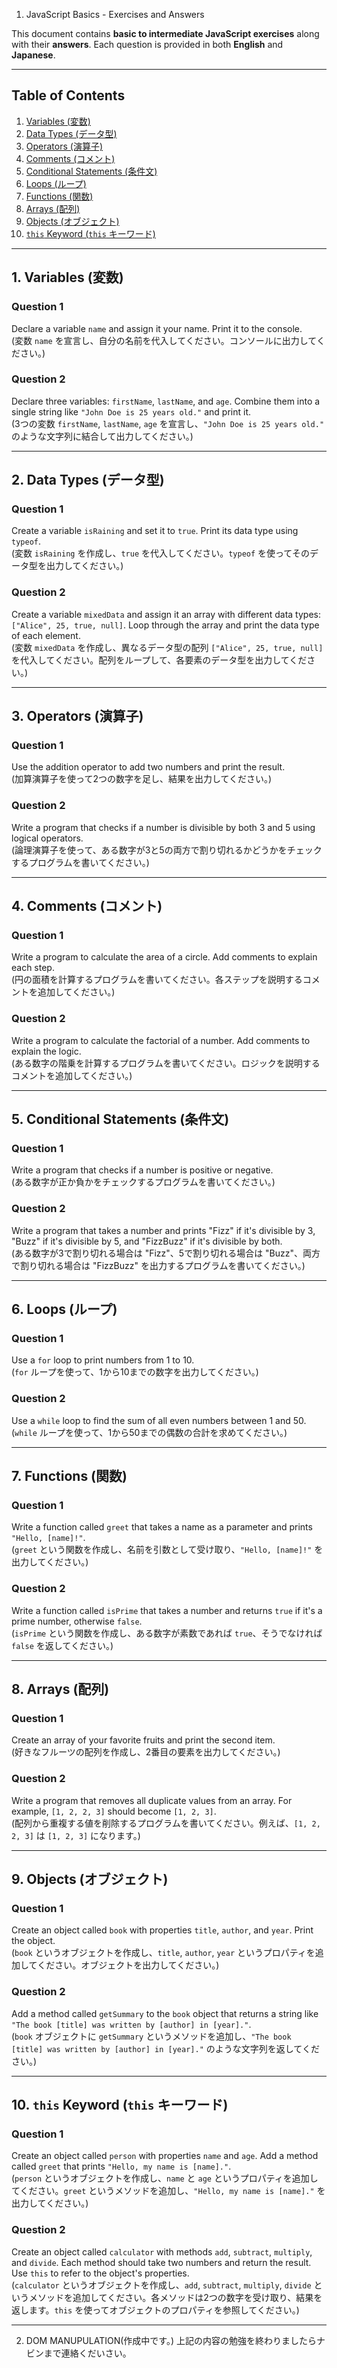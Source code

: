 1. JavaScript Basics - Exercises and Answers

This document contains **basic to intermediate JavaScript exercises** along with their **answers**. Each question is provided in both **English** and **Japanese**.

---

## Table of Contents
1. [Variables (変数)](#variables)
2. [Data Types (データ型)](#data-types)
3. [Operators (演算子)](#operators)
4. [Comments (コメント)](#comments)
5. [Conditional Statements (条件文)](#conditional-statements)
6. [Loops (ループ)](#loops)
7. [Functions (関数)](#functions)
8. [Arrays (配列)](#arrays)
9. [Objects (オブジェクト)](#objects)
10. [`this` Keyword (`this` キーワード)](#this-keyword)

---

## 1. Variables (変数) <a name="variables"></a>

### Question 1  
Declare a variable `name` and assign it your name. Print it to the console.  
(変数 `name` を宣言し、自分の名前を代入してください。コンソールに出力してください。)

### Question 2  
Declare three variables: `firstName`, `lastName`, and `age`. Combine them into a single string like `"John Doe is 25 years old."` and print it.  
(3つの変数 `firstName`, `lastName`, `age` を宣言し、`"John Doe is 25 years old."` のような文字列に結合して出力してください。)

---

## 2. Data Types (データ型) <a name="data-types"></a>

### Question 1  
Create a variable `isRaining` and set it to `true`. Print its data type using `typeof`.  
(変数 `isRaining` を作成し、`true` を代入してください。`typeof` を使ってそのデータ型を出力してください。)

### Question 2  
Create a variable `mixedData` and assign it an array with different data types: `["Alice", 25, true, null]`. Loop through the array and print the data type of each element.  
(変数 `mixedData` を作成し、異なるデータ型の配列 `["Alice", 25, true, null]` を代入してください。配列をループして、各要素のデータ型を出力してください。)

---

## 3. Operators (演算子) <a name="operators"></a>

### Question 1  
Use the addition operator to add two numbers and print the result.  
(加算演算子を使って2つの数字を足し、結果を出力してください。)

### Question 2  
Write a program that checks if a number is divisible by both 3 and 5 using logical operators.  
(論理演算子を使って、ある数字が3と5の両方で割り切れるかどうかをチェックするプログラムを書いてください。)

---

## 4. Comments (コメント) <a name="comments"></a>

### Question 1  
Write a program to calculate the area of a circle. Add comments to explain each step.  
(円の面積を計算するプログラムを書いてください。各ステップを説明するコメントを追加してください。)

### Question 2  
Write a program to calculate the factorial of a number. Add comments to explain the logic.  
(ある数字の階乗を計算するプログラムを書いてください。ロジックを説明するコメントを追加してください。)

---

## 5. Conditional Statements (条件文) <a name="conditional-statements"></a>

### Question 1  
Write a program that checks if a number is positive or negative.  
(ある数字が正か負かをチェックするプログラムを書いてください。)

### Question 2  
Write a program that takes a number and prints "Fizz" if it's divisible by 3, "Buzz" if it's divisible by 5, and "FizzBuzz" if it's divisible by both.  
(ある数字が3で割り切れる場合は "Fizz"、5で割り切れる場合は "Buzz"、両方で割り切れる場合は "FizzBuzz" を出力するプログラムを書いてください。)

---

## 6. Loops (ループ) <a name="loops"></a>

### Question 1  
Use a `for` loop to print numbers from 1 to 10.  
(`for` ループを使って、1から10までの数字を出力してください。)

### Question 2  
Use a `while` loop to find the sum of all even numbers between 1 and 50.  
(`while` ループを使って、1から50までの偶数の合計を求めてください。)

---

## 7. Functions (関数) <a name="functions"></a>

### Question 1  
Write a function called `greet` that takes a name as a parameter and prints `"Hello, [name]!"`.  
(`greet` という関数を作成し、名前を引数として受け取り、`"Hello, [name]!"` を出力してください。)

### Question 2  
Write a function called `isPrime` that takes a number and returns `true` if it's a prime number, otherwise `false`.  
(`isPrime` という関数を作成し、ある数字が素数であれば `true`、そうでなければ `false` を返してください。)

---

## 8. Arrays (配列) <a name="arrays"></a>

### Question 1  
Create an array of your favorite fruits and print the second item.  
(好きなフルーツの配列を作成し、2番目の要素を出力してください。)

### Question 2  
Write a program that removes all duplicate values from an array. For example, `[1, 2, 2, 3]` should become `[1, 2, 3]`.  
(配列から重複する値を削除するプログラムを書いてください。例えば、`[1, 2, 2, 3]` は `[1, 2, 3]` になります。)

---

## 9. Objects (オブジェクト) <a name="objects"></a>

### Question 1  
Create an object called `book` with properties `title`, `author`, and `year`. Print the object.  
(`book` というオブジェクトを作成し、`title`, `author`, `year` というプロパティを追加してください。オブジェクトを出力してください。)

### Question 2  
Add a method called `getSummary` to the `book` object that returns a string like `"The book [title] was written by [author] in [year]."`.  
(`book` オブジェクトに `getSummary` というメソッドを追加し、`"The book [title] was written by [author] in [year]."` のような文字列を返してください。)

---

## 10. `this` Keyword (`this` キーワード) <a name="this-keyword"></a>

### Question 1  
Create an object called `person` with properties `name` and `age`. Add a method called `greet` that prints `"Hello, my name is [name]."`.  
(`person` というオブジェクトを作成し、`name` と `age` というプロパティを追加してください。`greet` というメソッドを追加し、`"Hello, my name is [name]."` を出力してください。)

### Question 2  
Create an object called `calculator` with methods `add`, `subtract`, `multiply`, and `divide`. Each method should take two numbers and return the result. Use `this` to refer to the object's properties.  
(`calculator` というオブジェクトを作成し、`add`, `subtract`, `multiply`, `divide` というメソッドを追加してください。各メソッドは2つの数字を受け取り、結果を返します。`this` を使ってオブジェクトのプロパティを参照してください。)

---

2. DOM MANUPULATION(作成中です。)
上記の内容の勉強を終わりましたらナビンまで連絡くだいさい。